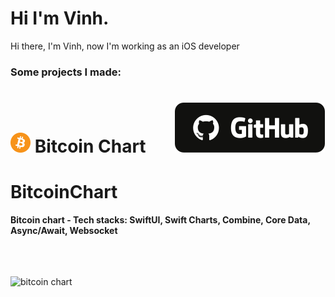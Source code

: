 # Hi I'm Vinh.

Hi there, I'm Vinh, now I'm working as an iOS developer

### Some projects I made:
# <img src="bitcoinChart/bitcoinChartLogo.png" width="32" >  Bitcoin Chart  &nbsp;&nbsp;&nbsp;&nbsp;&nbsp; <a href="https://github.com/drvinhhoang/BitcoinChart"><img src="Images/github.svg"></a>
# BitcoinChart
**Bitcoin chart - Tech stacks: SwiftUI, Swift Charts, Combine, Core Data, Async/Await, Websocket**
<br><br><br><br>

<img src="https://user-images.githubusercontent.com/33169991/236633775-476c01fc-77bb-4222-a6a4-6dddc3941b6c.png" alt="bitcoin chart" width="400">
